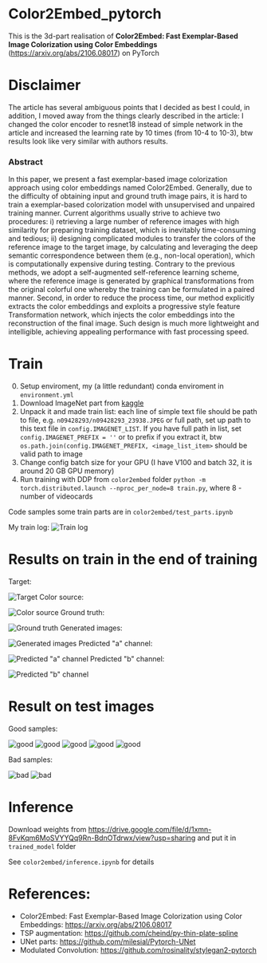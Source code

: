 # Color2Embed_pytorch
This is the 3d-part realisation of **Color2Embed: Fast Exemplar-Based Image Colorization using Color Embeddings** (https://arxiv.org/abs/2106.08017) on PyTorch

# Disclaimer
The article has several ambiguous points that I decided as best I could, in addition, I moved away from the things clearly described in the article: I changed the color encoder to resnet18 instead of simple network in the article and increased the learning rate by 10 times (from 10-4 to 10-3), btw results look like very similar with authors results.

### Abstract
In this paper, we present a fast exemplar-based image colorization approach using color embeddings named Color2Embed. Generally, due to the difficulty of obtaining input and ground truth image pairs, it is hard to train a exemplar-based colorization model with unsupervised and unpaired training manner. Current algorithms usually strive to achieve two procedures: i) retrieving a large number of reference images with high similarity for preparing training dataset, which is inevitably time-consuming and tedious; ii) designing complicated modules to transfer the colors of the reference image to the target image, by calculating and leveraging the deep semantic correspondence between them (e.g., non-local operation), which is computationally expensive during testing. Contrary to the previous methods, we adopt a self-augmented self-reference learning scheme, where the reference image is generated by graphical transformations from the original colorful one whereby the training can be formulated in a paired manner. Second, in order to reduce the process time, our method explicitly extracts the color embeddings and exploits a progressive style feature Transformation network, which injects the color embeddings into the reconstruction of the final image. Such design is much more lightweight and intelligible, achieving appealing performance with fast processing speed.

# Train
0. Setup enviroment, my (a little redundant) conda enviroment in `environment.yml`
1. Download ImageNet part from [kaggle](https://www.kaggle.com/c/imagenet-object-localization-challenge/data)
2. Unpack it and made train list: each line of simple text file should be path to file, e.g. `n09428293/n09428293_23938.JPEG` or full path, set up path to this text file in `config.IMAGENET_LIST`. If you have full path in list, set `config.IMAGENET_PREFIX = ''` or to prefix if you extract it, btw `os.path.join(config.IMAGENET_PREFIX, <image_list_item>` should be valid path to image
3. Change config batch size for your GPU (I have V100 and batch 32, it is around 20 GB GPU memory)
4. Run training with DDP from `color2embed` folder `python -m torch.distributed.launch --nproc_per_node=8 train.py`, where 8 - number of videocards

Code samples some train parts are in `color2embed/test_parts.ipynb`

My train log:
![Train log](/readme_images/train_log.PNG)
# Results on train in the end of training
Target:

![Target](/readme_images/last_targets.png)
Color source:

![Color source](/readme_images/last_color_sources.png)
Ground truth: 

![Ground truth](/readme_images/last_gt.png)
Generated images:

![Generated images](/readme_images/last_predicted.png)
Predicted "a" channel:

![Predicted "a" channel](/readme_images/a_channel.png) 
Predicted "b" channel:

![Predicted "b" channel](/readme_images/b_channel.png)
# Result on test images
Good samples:

![good](/result_images/good1.png)
![good](/result_images/good2.png)
![good](/result_images/good3.png)
![good](/result_images/good4.png)
![good](/result_images/good5.png)

Bad samples:

![bad](/result_images/bad1.png)
![bad](/result_images/bad2.png)
# Inference
Download weights from https://drive.google.com/file/d/1xmn-8FvKqm6MoSVYYQq9Rn-BdnOTdrwx/view?usp=sharing and put it in `trained_model` folder

See `color2embed/inference.ipynb` for details

# References:
* Color2Embed: Fast Exemplar-Based Image Colorization using Color Embeddings: https://arxiv.org/abs/2106.08017
* TSP augmentation: https://github.com/cheind/py-thin-plate-spline
* UNet parts: https://github.com/milesial/Pytorch-UNet
* Modulated Convolution: https://github.com/rosinality/stylegan2-pytorch
